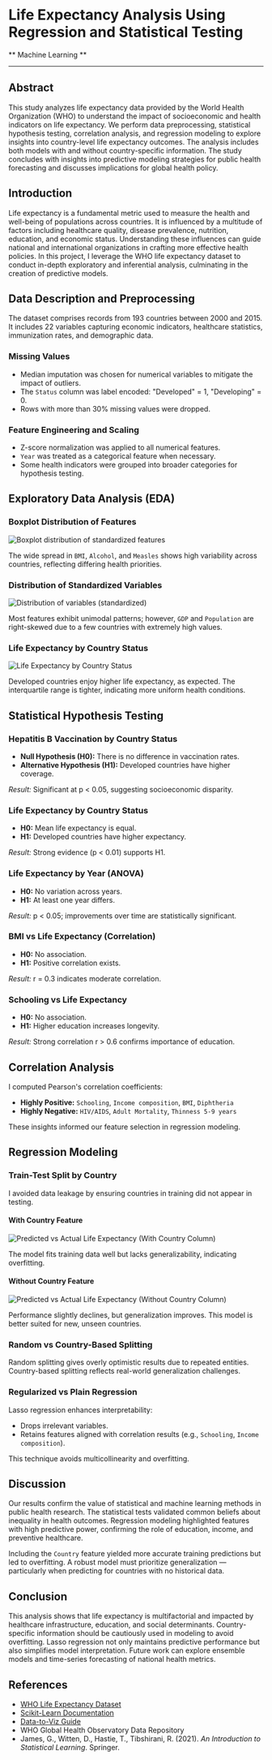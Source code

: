 
# Life Expectancy Analysis Using Regression and Statistical Testing

** Machine Learning **

---

## Abstract
This study analyzes life expectancy data provided by the World Health Organization (WHO) to understand the impact of socioeconomic and health indicators on life expectancy. We perform data preprocessing, statistical hypothesis testing, correlation analysis, and regression modeling to explore insights into country-level life expectancy outcomes. The analysis includes both models with and without country-specific information. The study concludes with insights into predictive modeling strategies for public health forecasting and discusses implications for global health policy.

## Introduction
Life expectancy is a fundamental metric used to measure the health and well-being of populations across countries. It is influenced by a multitude of factors including healthcare quality, disease prevalence, nutrition, education, and economic status. Understanding these influences can guide national and international organizations in crafting more effective health policies. In this project, I leverage the WHO life expectancy dataset to conduct in-depth exploratory and inferential analysis, culminating in the creation of predictive models.

## Data Description and Preprocessing
The dataset comprises records from 193 countries between 2000 and 2015. It includes 22 variables capturing economic indicators, healthcare statistics, immunization rates, and demographic data.

### Missing Values
- Median imputation was chosen for numerical variables to mitigate the impact of outliers.
- The `Status` column was label encoded: "Developed" = 1, "Developing" = 0.
- Rows with more than 30% missing values were dropped.

### Feature Engineering and Scaling
- Z-score normalization was applied to all numerical features.
- `Year` was treated as a categorical feature when necessary.
- Some health indicators were grouped into broader categories for hypothesis testing.

## Exploratory Data Analysis (EDA)

### Boxplot Distribution of Features
![Boxplot distribution of standardized features](output.png)

The wide spread in `BMI`, `Alcohol`, and `Measles` shows high variability across countries, reflecting differing health priorities.

### Distribution of Standardized Variables
![Distribution of variables (standardized)](output2.png)

Most features exhibit unimodal patterns; however, `GDP` and `Population` are right-skewed due to a few countries with extremely high values.

### Life Expectancy by Country Status
![Life Expectancy by Country Status](output3.png)

Developed countries enjoy higher life expectancy, as expected. The interquartile range is tighter, indicating more uniform health conditions.

## Statistical Hypothesis Testing

### Hepatitis B Vaccination by Country Status
- **Null Hypothesis (H0):** There is no difference in vaccination rates.
- **Alternative Hypothesis (H1):** Developed countries have higher coverage.

_Result:_ Significant at p < 0.05, suggesting socioeconomic disparity.

### Life Expectancy by Country Status
- **H0:** Mean life expectancy is equal.
- **H1:** Developed countries have higher expectancy.

_Result:_ Strong evidence (p < 0.01) supports H1.

### Life Expectancy by Year (ANOVA)
- **H0:** No variation across years.
- **H1:** At least one year differs.

_Result:_ p < 0.05; improvements over time are statistically significant.

### BMI vs Life Expectancy (Correlation)
- **H0:** No association.
- **H1:** Positive correlation exists.

_Result:_ r = 0.3 indicates moderate correlation.

### Schooling vs Life Expectancy
- **H0:** No association.
- **H1:** Higher education increases longevity.

_Result:_ Strong correlation r > 0.6 confirms importance of education.

## Correlation Analysis
I computed Pearson's correlation coefficients:

- **Highly Positive:** `Schooling`, `Income composition`, `BMI`, `Diphtheria`
- **Highly Negative:** `HIV/AIDS`, `Adult Mortality`, `Thinness 5-9 years`

These insights informed our feature selection in regression modeling.

## Regression Modeling

### Train-Test Split by Country
I avoided data leakage by ensuring countries in training did not appear in testing.

#### With Country Feature
![Predicted vs Actual Life Expectancy (With Country Column)](output4.png)

The model fits training data well but lacks generalizability, indicating overfitting.

#### Without Country Feature
![Predicted vs Actual Life Expectancy (Without Country Column)](output5.png)

Performance slightly declines, but generalization improves. This model is better suited for new, unseen countries.

### Random vs Country-Based Splitting
Random splitting gives overly optimistic results due to repeated entities. Country-based splitting reflects real-world generalization challenges.

### Regularized vs Plain Regression
Lasso regression enhances interpretability:
- Drops irrelevant variables.
- Retains features aligned with correlation results (e.g., `Schooling`, `Income composition`).

This technique avoids multicollinearity and overfitting.

## Discussion
Our results confirm the value of statistical and machine learning methods in public health research. The statistical tests validated common beliefs about inequality in health outcomes. Regression modeling highlighted features with high predictive power, confirming the role of education, income, and preventive healthcare.

Including the `Country` feature yielded more accurate training predictions but led to overfitting. A robust model must prioritize generalization — particularly when predicting for countries with no historical data.

## Conclusion
This analysis shows that life expectancy is multifactorial and impacted by healthcare infrastructure, education, and social determinants. Country-specific information should be cautiously used in modeling to avoid overfitting. Lasso regression not only maintains predictive performance but also simplifies model interpretation. Future work can explore ensemble models and time-series forecasting of national health metrics.

## References
- [WHO Life Expectancy Dataset](https://www.kaggle.com/datasets/kumarajarshi/life-expectancy-who)
- [Scikit-Learn Documentation](https://scikit-learn.org)
- [Data-to-Viz Guide](https://www.data-to-viz.com)
- WHO Global Health Observatory Data Repository
- James, G., Witten, D., Hastie, T., Tibshirani, R. (2021). *An Introduction to Statistical Learning*. Springer.
